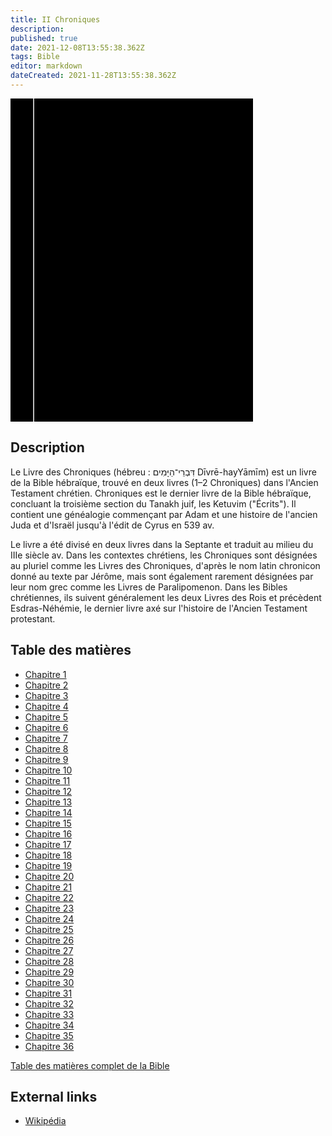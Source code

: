 ```yaml
---
title: II Chroniques
description: 
published: true
date: 2021-12-08T13:55:38.362Z
tags: Bible
editor: markdown
dateCreated: 2021-11-28T13:55:38.362Z
---
```


<div class="urantiapedia-book-front urantiapedia-book-bible">
<svg xmlns="http://www.w3.org/2000/svg"
	width="102.6mm" height="136.8mm"
	viewBox="0 0 102.6 136.8" version="1.1">
	<g transform="translate(-7,-5)">
		<rect width="9.6" height="136.8" x="7" y="5" />
		<rect width="96.9" height="136.8" x="17" y="5" />
		<text style="font-size:5px" x="61" y="22">LA BIBLE</text>
		<text style="font-size:4px" x="61" y="125">French Louis Segond Bible, 1910</text>
		<text style="font-size:9px" x="61" y="60">II Chroniques</text>
	</g>
</svg>
</div>

## Description


Le Livre des Chroniques (hébreu : דִּבְרֵי־הַיָּמִים Dīvrē-hayYāmīm) est un livre de la Bible hébraïque, trouvé en deux livres (1–2 Chroniques) dans l'Ancien Testament chrétien. Chroniques est le dernier livre de la Bible hébraïque, concluant la troisième section du Tanakh juif, les Ketuvim ("Écrits"). Il contient une généalogie commençant par Adam et une histoire de l'ancien Juda et d'Israël jusqu'à l'édit de Cyrus en 539 av.

Le livre a été divisé en deux livres dans la Septante et traduit au milieu du IIIe siècle av. Dans les contextes chrétiens, les Chroniques sont désignées au pluriel comme les Livres des Chroniques, d'après le nom latin chronicon donné au texte par Jérôme, mais sont également rarement désignées par leur nom grec comme les Livres de Paralipomenon. Dans les Bibles chrétiennes, ils suivent généralement les deux Livres des Rois et précèdent Esdras-Néhémie, le dernier livre axé sur l'histoire de l'Ancien Testament protestant. 

## Table des matières

- [Chapitre 1](/fr/Bible/2_Chronicles/1)
- [Chapitre 2](/fr/Bible/2_Chronicles/2)
- [Chapitre 3](/fr/Bible/2_Chronicles/3)
- [Chapitre 4](/fr/Bible/2_Chronicles/4)
- [Chapitre 5](/fr/Bible/2_Chronicles/5)
- [Chapitre 6](/fr/Bible/2_Chronicles/6)
- [Chapitre 7](/fr/Bible/2_Chronicles/7)
- [Chapitre 8](/fr/Bible/2_Chronicles/8)
- [Chapitre 9](/fr/Bible/2_Chronicles/9)
- [Chapitre 10](/fr/Bible/2_Chronicles/10)
- [Chapitre 11](/fr/Bible/2_Chronicles/11)
- [Chapitre 12](/fr/Bible/2_Chronicles/12)
- [Chapitre 13](/fr/Bible/2_Chronicles/13)
- [Chapitre 14](/fr/Bible/2_Chronicles/14)
- [Chapitre 15](/fr/Bible/2_Chronicles/15)
- [Chapitre 16](/fr/Bible/2_Chronicles/16)
- [Chapitre 17](/fr/Bible/2_Chronicles/17)
- [Chapitre 18](/fr/Bible/2_Chronicles/18)
- [Chapitre 19](/fr/Bible/2_Chronicles/19)
- [Chapitre 20](/fr/Bible/2_Chronicles/20)
- [Chapitre 21](/fr/Bible/2_Chronicles/21)
- [Chapitre 22](/fr/Bible/2_Chronicles/22)
- [Chapitre 23](/fr/Bible/2_Chronicles/23)
- [Chapitre 24](/fr/Bible/2_Chronicles/24)
- [Chapitre 25](/fr/Bible/2_Chronicles/25)
- [Chapitre 26](/fr/Bible/2_Chronicles/26)
- [Chapitre 27](/fr/Bible/2_Chronicles/27)
- [Chapitre 28](/fr/Bible/2_Chronicles/28)
- [Chapitre 29](/fr/Bible/2_Chronicles/29)
- [Chapitre 30](/fr/Bible/2_Chronicles/30)
- [Chapitre 31](/fr/Bible/2_Chronicles/31)
- [Chapitre 32](/fr/Bible/2_Chronicles/32)
- [Chapitre 33](/fr/Bible/2_Chronicles/33)
- [Chapitre 34](/fr/Bible/2_Chronicles/34)
- [Chapitre 35](/fr/Bible/2_Chronicles/35)
- [Chapitre 36](/fr/Bible/2_Chronicles/36)


[Table des matières complet de la Bible](/fr/index/bible)


## External links

- [Wikipédia](https://en.wikipedia.org/wiki/Books_of_Chronicles)